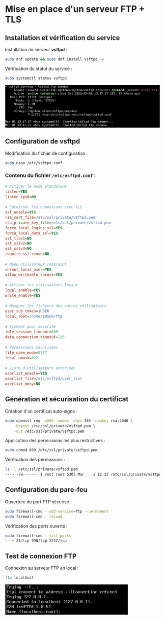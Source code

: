 # Mise en place d'un serveur FTP + TLS

## Installation et vérification du service

Installation du serveur **vsftpd** :
```bash
sudo dnf update && sudo dnf install vsftpd -y
```

Vérification du statut du service :
```bash
sudo systemctl status vsftpd
```
![](images/vsftpd-status.png)

## Configuration de vsftpd

Modification du fichier de configuration :
```bash
sudo nano /etc/vsftpd.conf
```

### Contenu du fichier `/etc/vsftpd.conf` :

```ini
# Activer le mode standalone
listen=YES
listen_ipv6=NO

# Sécuriser les connexions avec TLS
ssl_enable=YES
rsa_cert_file=/etc/ssl/private/vsftpd.pem
rsa_private_key_file=/etc/ssl/private/vsftpd.pem
force_local_logins_ssl=YES
force_local_data_ssl=YES
ssl_tlsv1=NO
ssl_sslv2=NO
ssl_sslv3=NO
require_ssl_reuse=NO

# Mode utilisateur restreint
chroot_local_user=YES
allow_writeable_chroot=YES

# Activer les utilisateurs locaux
local_enable=YES
write_enable=YES

# Masquer les fichiers des autres utilisateurs
user_sub_token=$USER
local_root=/home/$USER/ftp

# Timeout pour sécurité
idle_session_timeout=600
data_connection_timeout=120

# Permissions sécurisées
file_open_mode=0777
local_umask=022

# Liste d’utilisateurs autorisés
userlist_enable=YES
userlist_file=/etc/vsftpd/user_list
userlist_deny=NO
```

## Génération et sécurisation du certificat

Création d'un certificat auto-signé :
```bash
sudo openssl req -x509 -nodes -days 365 -newkey rsa:2048 \
    -keyout /etc/ssl/private/vsftpd.pem \
    -out /etc/ssl/private/vsftpd.pem
```

Application des permissions les plus restrictives :
```bash
sudo chmod 600 /etc/ssl/private/vsftpd.pem
```

Vérification des permissions :
```bash
ls -l /etc/ssl/private/vsftpd.pem
---> -rw------- 1 root root 5305 Mar    1 12:13 /etc/ssl/private/vsftpd.pem
```

## Configuration du pare-feu

Ouverture du port FTP sécurisé :
```bash
sudo firewall-cmd --add-service=ftp --permanent
sudo firewall-cmd --reload
```

Vérification des ports ouverts :
```bash
sudo firewall-cmd --list-ports
---> 21/tcp 990/tcp 2222/tcp
```

## Test de connexion FTP

Connexion au serveur FTP en local :
```bash
ftp localhost
```
![](images/ftp-localhost.png)
